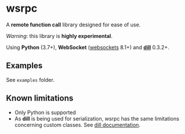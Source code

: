 # wsrpc
A **remote function call** library designed for ease of use.

*Warning*: this library is **highly experimental**.

Using **Python** (3.7+), **WebSocket** ([websockets](https://websockets.readthedocs.io/en/stable/) 8.1+) and **[dill](https://dill.readthedocs.io/en/latest/index.html)** 0.3.2+.
## Examples

See `examples` folder.

## Known limitations
- Only Python is supported
- As **dill** is being used for serialization, wsrpc has the same 
limitations concerning custom classes. See [dill documentation](https://dill.readthedocs.io/en/latest/index.html).
